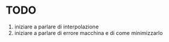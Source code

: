 # TODO

1. iniziare a parlare di interpolazione
2. iniziare a parlare di errore macchina e di come minimizzarlo

